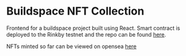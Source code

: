 # Buildspace NFT Collection

Frontend for a buildspace project built using React. Smart contract is deployed to the Rinkby testnet and the repo can be found [here](https://github.com/subject026/eth-nft-collection).

NFTs minted so far can be viewed on opensea [here](https://testnets.opensea.io/collection/squarenft-cf2us9vzoh)

